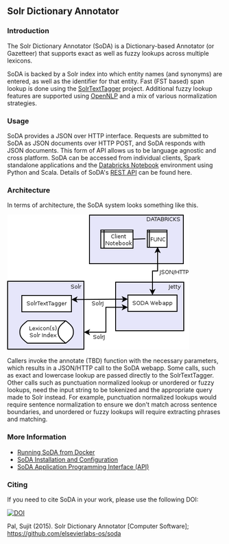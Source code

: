 ## Solr Dictionary Annotator

### Introduction

The Solr Dictionary Annotator (SoDA) is a Dictionary-based Annotator (or Gazetteer) that supports exact as well as fuzzy lookups across multiple lexicons.

SoDA is backed by a Solr index into which entity names (and synonyms) are entered, as well as the identifier for that entity. Fast (FST based) span lookup is done using the [SolrTextTagger](https://github.com/OpenSextant/SolrTextTagger) project. Additional fuzzy lookup features are supported using [OpenNLP](https://opennlp.apache.org/) and a mix of various normalization strategies.

### Usage

SoDA provides a JSON over HTTP interface. Requests are submitted to SoDA as JSON documents over HTTP POST, and SoDA responds with JSON documents. This form of API allows us to be language agnostic and cross platform. SoDA can be accessed from individual clients, Spark standalone applications and the [Databricks Notebook](https://databricks.com/product/databricks-cloud) environment using Python and Scala. Details of SoDA's [REST API](docs/api.md) can be found here.

### Architecture

In terms of architecture, the SoDA system looks something like this. 

![Architecture](docs/architecture.png)

Callers invoke the annotate (TBD) function with the necessary parameters, which results in a JSON/HTTP call to the SoDA webapp. Some calls, such as exact and lowercase lookup are passed directly to the SolrTextTagger. Other calls such as punctuation normalized lookup or unordered or fuzzy lookups, need the input string to be tokenized and the appropriate query made to Solr instead. For example, punctuation normalized lookups would require sentence normalization to ensure we don't match across sentence boundaries, and unordered or fuzzy lookups will require extracting phrases and matching.

### More Information

* [Running SoDA from Docker](docs/docker-setup.md)
* [SoDA Installation and Configuration](docs/installation.md)
* [SoDA Application Programming Interface (API)](docs/api.md) 

### Citing

If you need to cite SoDA in your work, please use the following DOI:

[![DOI](https://zenodo.org/badge/21245/elsevierlabs-os/soda.svg)](https://zenodo.org/badge/latestdoi/21245/elsevierlabs-os/soda) 

Pal, Sujit (2015). Solr Dictionary Annotator [Computer Software]; https://github.com/elsevierlabs-os/soda


